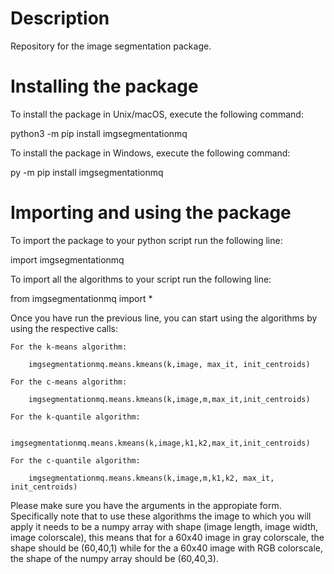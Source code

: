 # Description
Repository for the image segmentation package.

# Installing the package

To install the package in Unix/macOS, execute the following command:

python3 -m pip install imgsegmentationmq


To install the package in Windows, execute the following command:

py -m pip install imgsegmentationmq

# Importing and using the package

To import the package to your python script run the following line:

import imgsegmentationmq

To import all the algorithms to your script run the following line:

from imgsegmentationmq import *

Once you have run the previous line, you can start using the algorithms by using the respective calls:  

    For the k-means algorithm:

        imgsegmentationmq.means.kmeans(k,image, max_it, init_centroids)

    For the c-means algorithm:

        imgsegmentationmq.means.kmeans(k,image,m,max_it,init_centroids)

    For the k-quantile algorithm:

        imgsegmentationmq.means.kmeans(k,image,k1,k2,max_it,init_centroids)

    For the c-quantile algorithm:
    
        imgsegmentationmq.means.kmeans(k,image,m,k1,k2, max_it, init_centroids)

Please make sure you have the arguments in the appropiate form. Specifically note that to use these algorithms
the image to which you will apply it needs to be a numpy array with shape (image length, image width, image colorscale),
this means that for a 60x40 image in gray colorscale, the shape should be (60,40,1) while for the a 60x40 image with RGB
colorscale, the shape of the numpy array should be (60,40,3).
